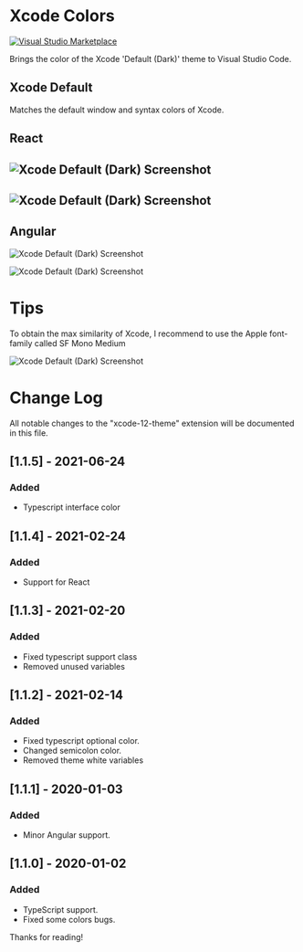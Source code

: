 # Xcode Colors

[![Visual Studio Marketplace](https://img.shields.io/vscode-marketplace/v/MateoCERQUETELLA.xcode-12-theme.svg)](https://marketplace.visualstudio.com/items?itemName=MateoCERQUETELLA.xcode-12-theme)

Brings the color of the Xcode 'Default (Dark)' theme to Visual Studio Code.

## Xcode Default

Matches the default window and syntax colors of Xcode.

## React

## ![Xcode Default (Dark) Screenshot](https://drive.google.com/file/d/1Z1lpRTFYBrOc6hO1x5VEetV6LWm_VUCW/view?usp=sharing)

## ![Xcode Default (Dark) Screenshot](https://drive.google.com/file/d/1_Ji5AXlPm6t6VDvUFgXzdhLqUbtigdWG/view?usp=sharing)

## Angular

![Xcode Default (Dark) Screenshot](https://drive.google.com/file/d/1WTTgsplq-4bPTWW1uufY4j1MZZ71n0s4/view?usp=sharing)

![Xcode Default (Dark) Screenshot](https://drive.google.com/file/d/1WTTgsplq-4bPTWW1uufY4j1MZZ71n0s4/view?usp=sharing)

# Tips

To obtain the max similarity of Xcode, I recommend to use the Apple font-family called SF Mono Medium

![Xcode Default (Dark) Screenshot](https://drive.google.com/uc?export=view&id=1z6g8Vt8LojSyHvFiLBoR6IOPzUo77F3k)

# Change Log

All notable changes to the "xcode-12-theme" extension will be documented in this file.
## [1.1.5] - 2021-06-24

### Added

- Typescript interface color

## [1.1.4] - 2021-02-24

### Added

- Support for React

## [1.1.3] - 2021-02-20

### Added

- Fixed typescript support class
- Removed unused variables

## [1.1.2] - 2021-02-14

### Added

- Fixed typescript optional color.
- Changed semicolon color.
- Removed theme white variables

## [1.1.1] - 2020-01-03

### Added

- Minor Angular support.

## [1.1.0] - 2020-01-02

### Added

- TypeScript support.
- Fixed some colors bugs.

Thanks for reading!

